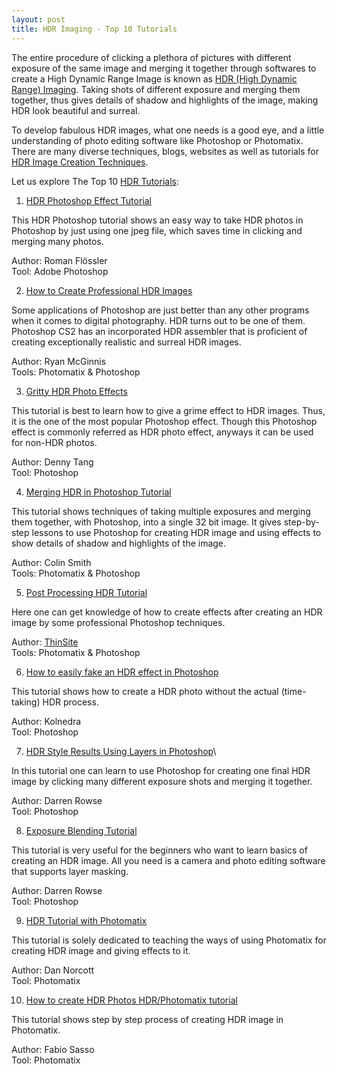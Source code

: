 ```yaml
---
layout: post
title: HDR Imaging - Top 10 Tutorials
---
```


The entire procedure of clicking a plethora of pictures with different exposure of the same image and merging it together through softwares to create a High Dynamic Range Image is known as <a href="http://en.wikipedia.org/wiki/High_dynamic_range_imaging">HDR (High Dynamic Range) Imaging</a>. Taking shots of different exposure and merging them together, thus gives details of shadow and highlights of the image, making HDR look beautiful and surreal. 

To develop fabulous HDR images, what one needs is a good eye, and a little understanding of photo editing software like Photoshop or Photomatix. There are many diverse techniques, blogs, websites as well as tutorials for <a href="/2010/hdr-imaging-some-common-creation-techniques/">HDR Image Creation Techniques</a>. 

Let us explore The Top 10 <a href="http://www.stuckincustoms.com/hdr-tutorial/">HDR Tutorials</a>:

1. <a href="http://www.nill.cz/index.php?set=tu1">HDR Photoshop Effect Tutorial</a>

This HDR Photoshop tutorial shows an easy way to take HDR photos in Photoshop by just using one jpeg file, which saves time in clicking and merging many photos. 

Author: Roman Fl&ouml;ssler\
Tool: Adobe Photoshop

2. <a href="http://backingwinds.blogspot.com/2006/10/how-to-create-professional-hdr-images.html">How to Create Professional HDR Images</a>

Some applications of Photoshop are just better than any other programs when it comes to digital photography. HDR turns out to be one of them. Photoshop CS2 has an incorporated HDR assembler that is proficient of creating exceptionally realistic and surreal HDR images.

Author: Ryan McGinnis\
Tools: Photomatix & Photoshop

3. <a href="http://photoshoptutorials.ws/photoshop-tutorials/photo-effects/gritty-hdr.html">Gritty HDR Photo Effects</a>

This tutorial is best to learn how to give a grime effect to HDR images. Thus, it is the one of the most popular Photoshop effect. Though this Photoshop effect is commonly referred as HDR photo effect, anyways it can be used for non-HDR photos.

Author: Denny Tang\
Tool: Photoshop

4. <a href="http://www.photoshopcafe.com/tutorials/HDR_ps/hdr-ps.htm">Merging HDR in Photoshop Tutorial</a>

This tutorial shows techniques of taking multiple exposures and merging them together, with Photoshop, into a single 32 bit image. It gives step-by-step lessons to use Photoshop for creating HDR image and using effects to show details of shadow and highlights of the image. 

Author: Colin Smith\
Tools: Photomatix & Photoshop

5. <a href="http://www.thinsite.net/tutorials/?p=6">Post Processing HDR Tutorial</a>

Here one can get knowledge of how to create effects after creating an HDR image by some professional Photoshop techniques.

Author: <a href="http://www.thinsite.net/photoblog/">ThinSite</a>\
Tools: Photomatix & Photoshop

6. <a href="http://www.flickr.com/photos/kolnedra/2257529395/">How to easily fake an HDR effect in Photoshop</a>

This tutorial shows how to create a HDR photo without the actual (time-taking) HDR process.

Author: Kolnedra\
Tool: Photoshop

7. <a href="http://digital-photography-school.com/hdr-style-results-using-layers-in-photoshop">HDR Style Results Using Layers in Photoshop</a>\


In this tutorial one can learn to use Photoshop for creating one final HDR image by clicking many different exposure shots and merging it together.

Author: Darren Rowse\
Tool: Photoshop

8. <a href="http://photodoto.com/exposure-blending-tutorial/">Exposure Blending Tutorial</a>

This tutorial is very useful for the beginners who want to learn basics of creating an HDR image. All you need is a camera and photo editing software that supports layer masking.

Author: Darren Rowse\
Tool: Photoshop

9. <a href="http://dannorcott.co.uk/hdr-tutorial/?gclid=CO7iopXttZkCFQ2ZQwodRxHa6g">HDR Tutorial with Photomatix</a>

This tutorial is solely dedicated to teaching the ways of using Photomatix for creating HDR image and giving effects to it.

Author: Dan Norcott\
Tool: Photomatix

10. <a href="http://abduzeedo.com/how-create-hdr-photos-hdrphotomatix-tutorial">How to create HDR Photos HDR/Photomatix tutorial</a>

This tutorial shows step by step process of creating HDR image in Photomatix.

Author: Fabio Sasso\
Tool: Photomatix
